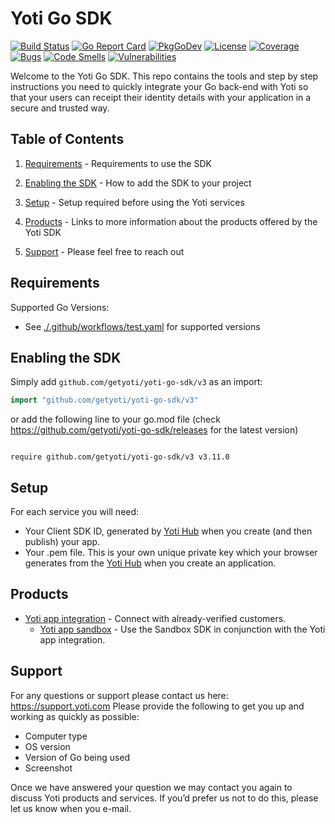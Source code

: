 # Yoti Go SDK

[![Build Status](https://github.com/getyoti/yoti-go-sdk/workflows/Unit%20Tests/badge.svg?branch=master)](https://github.com/getyoti/yoti-go-sdk/actions)
[![Go Report Card](https://goreportcard.com/badge/github.com/getyoti/yoti-go-sdk)](https://goreportcard.com/report/github.com/getyoti/yoti-go-sdk)
[![PkgGoDev](https://pkg.go.dev/badge/github.com/getyoti/yoti-go-sdk/v3)](https://pkg.go.dev/github.com/getyoti/yoti-go-sdk/v3?tab=doc)
[![License](http://img.shields.io/badge/license-mit-blue.svg?style=flat-square)](https://github.com/getyoti/yoti-go-sdk/blob/master/LICENSE.md)
[![Coverage](https://sonarcloud.io/api/project_badges/measure?project=getyoti%3Ago&metric=coverage)](https://sonarcloud.io/dashboard?id=getyoti%3Ago)
[![Bugs](https://sonarcloud.io/api/project_badges/measure?project=getyoti%3Ago&metric=bugs)](https://sonarcloud.io/dashboard?id=getyoti%3Ago)
[![Code Smells](https://sonarcloud.io/api/project_badges/measure?project=getyoti%3Ago&metric=code_smells)](https://sonarcloud.io/dashboard?id=getyoti%3Ago)
[![Vulnerabilities](https://sonarcloud.io/api/project_badges/measure?project=getyoti%3Ago&metric=vulnerabilities)](https://sonarcloud.io/dashboard?id=getyoti%3Ago)

Welcome to the Yoti Go SDK. This repo contains the tools and step by step instructions you need to quickly integrate your Go back-end with Yoti so that your users can receipt their identity details with your application in a secure and trusted way.

## Table of Contents

1) [Requirements](#requirements) -
Requirements to use the SDK

1) [Enabling the SDK](#enabling-the-sdk) -
How to add the SDK to your project

1) [Setup](#setup) -
Setup required before using the Yoti services

1) [Products](#products) -
Links to more information about the products offered by the Yoti SDK

1) [Support](#support) -
Please feel free to reach out

## Requirements

Supported Go Versions:
- See [./.github/workflows/test.yaml](./.github/workflows/test.yaml) for supported versions

## Enabling the SDK

Simply add `github.com/getyoti/yoti-go-sdk/v3` as an import:
```Go
import "github.com/getyoti/yoti-go-sdk/v3"
```
or add the following line to your go.mod file (check https://github.com/getyoti/yoti-go-sdk/releases for the latest version)
```

require github.com/getyoti/yoti-go-sdk/v3 v3.11.0
```

## Setup

For each service you will need:

* Your Client SDK ID, generated by [Yoti Hub](https://hub.yoti.com) when you create (and then publish) your app.
* Your .pem file. This is your own unique private key which your browser generates from the [Yoti Hub](https://hub.yoti.com) when you create an application.

## Products

- [Yoti app integration](_docs/PROFILE.md) - Connect with already-verified customers.
  - [Yoti app sandbox](_docs/PROFILE_SANDBOX.md) - Use the Sandbox SDK in conjunction with the Yoti app integration.

## Support

For any questions or support please contact us here: https://support.yoti.com
Please provide the following to get you up and working as quickly as possible:

* Computer type
* OS version
* Version of Go being used
* Screenshot

Once we have answered your question we may contact you again to discuss Yoti products and services. If you’d prefer us not to do this, please let us know when you e-mail.
